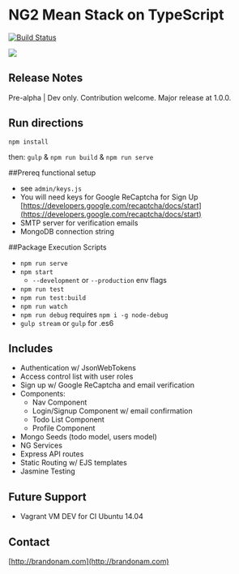 # NG2 Mean Stack on TypeScript

[![Build Status](https://travis-ci.org/bamtron5/mean-ngtwo.svg?branch=master)](https://travis-ci.org/bamtron5/mean-ngtwo)

![](https://media.giphy.com/media/xT9DPQvQ4wuYAbCRtC/giphy.gif "")

## Release Notes
Pre-alpha | Dev only. Contribution welcome.  Major release at 1.0.0.

<!-- ## Heroku Sample
[https://serene-stream-25390.herokuapp.com](https://serene-stream-25390.herokuapp.com) -->

## Run directions
`npm install`

then:
`gulp` & `npm run build` & `npm run serve`

##Prereq functional setup
- see `admin/keys.js`
- You will need keys for Google ReCaptcha for Sign Up [https://developers.google.com/recaptcha/docs/start](https://developers.google.com/recaptcha/docs/start)
- SMTP server for verification emails
- MongoDB connection string

##Package Execution Scripts
- `npm run serve`
- `npm start`
	- `--development` or `--production` env flags
- `npm run test`
- `npm run test:build`
- `npm run watch`
- `npm run debug` requires `npm i -g node-debug`
- `gulp stream` or `gulp` for .es6

## Includes	
* Authentication w/ JsonWebTokens
* Access control list with user roles
* Sign up w/ Google ReCaptcha and email verification
* Components:
	- Nav Component
	- Login/Signup Component w/ email confirmation
	- Todo List Component
	- Profile Component 
* Mongo Seeds (todo model, users model)
* NG Services
* Express API routes
* Static Routing w/ EJS templates
* Jasmine Testing

## Future Support
- Vagrant VM DEV for CI Ubuntu 14.04

## Contact 
[http://brandonam.com](http://brandonam.com)